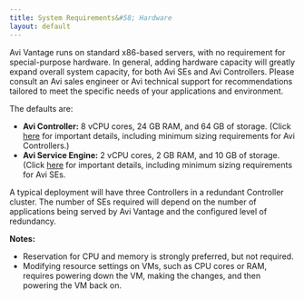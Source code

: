 ```yaml
---
title: System Requirements&#58; Hardware
layout: default
---
```

Avi Vantage runs on standard x86-based servers, with no requirement for special-purpose hardware. In general, adding hardware capacity will greatly expand overall system capacity, for both Avi SEs and Avi Controllers. Please consult an Avi sales engineer or Avi technical support for recommendations tailored to meet the specific needs of your applications and environment.

The defaults are:

* **Avi Controller:** 8 vCPU cores, 24 GB RAM, and 64 GB of storage. (Click <a href="/avi-controller-sizing">here</a> for important details, including minimum sizing requirements for Avi Controllers.)
* **Avi Service Engine:** 2 vCPU cores, 2 GB RAM, and 10 GB of storage. (Click <a href="/sizing-service-engines">here</a> for important details, including minimum sizing requirements for Avi SEs. 

A typical deployment will have three Controllers in a redundant Controller cluster. The number of SEs required will depend on the number of applications being served by Avi Vantage and the configured level of redundancy.

**Notes:**

* Reservation for CPU and memory is strongly preferred, but not required.
* Modifying resource settings on VMs, such as CPU cores or RAM, requires powering down the VM, making the changes, and then powering the VM back on. 